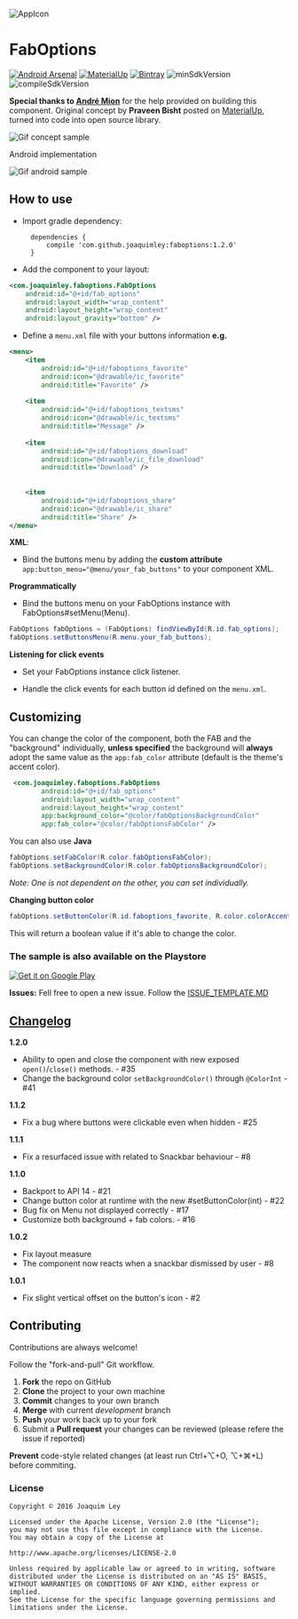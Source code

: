![AppIcon](../develop/sample/src/main/res/mipmap-xxhdpi/ic_launcher.png) 

# FabOptions
[![Android Arsenal](https://img.shields.io/badge/Android%20Arsenal-FabOptions-brightgreen.svg?style=flat)](http://android-arsenal.com/details/1/4734)
[![MaterialUp](https://img.shields.io/badge/MaterialUp-FabOptions-blue.svg?style=flat)](https://material.uplabs.com/posts/faboptions)
[![Bintray](https://img.shields.io/badge/Bintray-v1.2.0-brightgreen.svg?style=flat)](https://bintray.com/leyopensource/FabOptions/com.github.joaquimley%3Afaboptions/1.1.2)
![minSdkVersion](https://img.shields.io/badge/minSdkVersion-14-green.svg?style=true)
![compileSdkVersion](https://img.shields.io/badge/compileSdkVersion-27-green.svg?style=true)

**Special thanks to [André Mion](https://github.com/andremion)** for the help provided on building this component.
Original concept by **Praveen Bisht** posted on [MaterialUp](https://www.uplabs.com/posts/options-floating-interaction), turned into code into open source library.


![Gif concept sample](../master/art/faboptions_materialup_demo.gif)

Android implementation

![Gif android sample](../master/art/faboptions_demo.gif)


## How to use
- Import gradle dependency:

		dependencies {
	 	   	compile 'com.github.joaquimley:faboptions:1.2.0'
		}

- Add the component to your layout:

```xml
<com.joaquimley.faboptions.FabOptions
	android:id="@+id/fab_options"
 	android:layout_width="wrap_content"
	android:layout_height="wrap_content"
  	android:layout_gravity="bottom" />
```  

- Define a `menu.xml` file with your buttons information **e.g.**

```xml
<menu>
    <item
        android:id="@+id/faboptions_favorite"
        android:icon="@drawable/ic_favorite"
        android:title="Favorite" />
	
    <item
        android:id="@+id/faboptions_textsms"
        android:icon="@drawable/ic_textsms"
        android:title="Message" />
	
    <item
        android:id="@+id/faboptions_download"
        android:icon="@drawable/ic_file_download"
        android:title="Download" />
	
	
    <item
        android:id="@+id/faboptions_share"
        android:icon="@drawable/ic_share"
        android:title="Share" />
</menu>
```		       

**XML**:

- Bind the buttons menu by adding the  **custom attribute** `app:button_menu="@menu/your_fab_buttons"` to your component XML.

**Programmatically**

- Bind the buttons menu on your FabOptions instance with FabOptions#setMenu(Menu).

```java
FabOptions fabOptions = (FabOptions) findViewById(R.id.fab_options);
fabOptions.setButtonsMenu(R.menu.your_fab_buttons);
```
       
       

**Listening for click events**

- Set your FabOptions instance click listener.

- Handle the click events for each button id defined on the `menu.xml`.


## Customizing

You can change the color of the component, both the FAB and the "background" individually, **unless specified** the background will **always** adopt the same value as the ```app:fab_color``` attribute (default is the theme's accent color).


```xml
 <com.joaquimley.faboptions.FabOptions
        android:id="@+id/fab_options"
        android:layout_width="wrap_content"
        android:layout_height="wrap_content"
        app:background_color="@color/fabOptionsBackgroundColor"
        app:fab_color="@color/fabOptionsFabColor" />
```	

You can also use **Java**

```java
fabOptions.setFabColor(R.color.fabOptionsFabColor);
fabOptions.setBackgroundColor(R.color.fabOptionsBackgroundColor);
```

*Note: One is not dependent on the other, you can set individually.*

**Changing button color**
```java
fabOptions.setButtonColor(R.id.faboptions_favorite, R.color.colorAccent)
```

This will return a boolean value if it's able to change the color.


### The sample is also available on the Playstore

[![Get it on Google Play](../master/art/google-play-badge.png)](https://play.google.com/store/apps/details?id=com.joaquimley.faboptions.sample)

**Issues:**
Fell free to open a new issue. Follow the [ISSUE_TEMPLATE.MD](../development/ISSUE_TEMPLATE.MD)

## [Changelog](https://github.com/JoaquimLey/faboptions/releases)

**1.2.0** 
- Ability to open and close the component with new exposed `open()`/`close()` methods. - #35
- Change the background color `setBackgroundColor()` through `@ColorInt` - #41

**1.1.2** 
- Fix a bug where buttons were clickable even when hidden - #25

**1.1.1** 
- Fix a resurfaced issue with related to Snackbar behaviour - #8 

**1.1.0** 
- Backport to API 14 - #21
- Change button color at runtime with the new #setButtonColor(int) - #22
- Bug fix on Menu not displayed correctly - #17
- Customize both background + fab colors. - #16

**1.0.2** 
- Fix layout measure
- The component now reacts when a snackbar dismissed by user - #8
 

**1.0.1** 
- Fix slight vertical offset on the button's icon - #2

## Contributing

Contributions are always welcome!

Follow the "fork-and-pull" Git workflow.

 1. **Fork** the repo on GitHub
 2. **Clone** the project to your own machine
 3. **Commit** changes to your own branch
 4. **Merge** with current *development* branch
 5. **Push** your work back up to your fork
 7. Submit a **Pull request** your changes can be reviewed (please refere the issue if reported)

**Prevent** code-style related changes (at least run Ctrl+⌥+O, ⌥+⌘+L) before commiting.

### License

	Copyright © 2016 Joaquim Ley

	Licensed under the Apache License, Version 2.0 (the "License");
	you may not use this file except in compliance with the License.
	You may obtain a copy of the License at

	http://www.apache.org/licenses/LICENSE-2.0

	Unless required by applicable law or agreed to in writing, software
	distributed under the License is distributed on an "AS IS" BASIS,
	WITHOUT WARRANTIES OR CONDITIONS OF ANY KIND, either express or 
	implied.
	See the License for the specific language governing permissions and
	limitations under the License.
